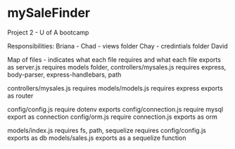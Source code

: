 # mySaleFinder
Project 2 - U of A bootcamp

Responsibilities:
Briana - 
Chad - views folder
Chay - credintials folder
David

Map of files - indicates what each file requires and what each file exports as
server.js
	requires models folder, controllers/mysales.js
	requires express, body-parser, express-handlebars, path	

controllers/mysales.js
	requires models/models.js
	requires express
	exports as router

config/config.js
	require dotenv
	exports
config/connection.js
	require mysql
	export as connection
config/orm.js
	require connection.js
	exports as orm

models/index.js
	requires fs, path, sequelize
	requires config/config.js
	exports as db
models/sales.js
	exports as a sequelize function
